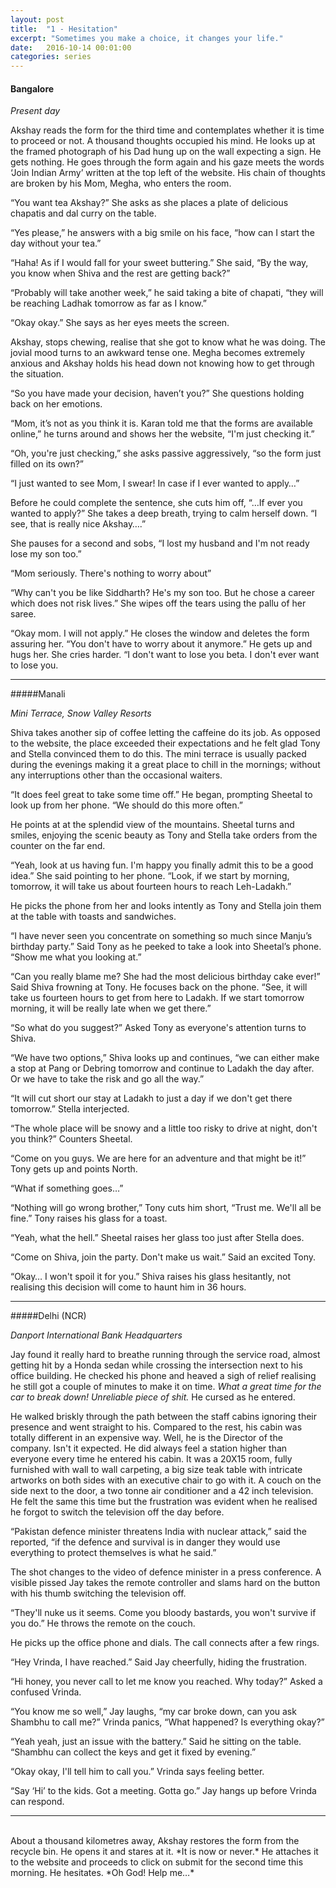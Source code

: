 ```yaml
---
layout: post
title:  "1 - Hesitation"
excerpt: "Sometimes you make a choice, it changes your life."
date:   2016-10-14 00:01:00
categories: series
---
```

#### Bangalore
*Present day*

Akshay reads the form for the third time and contemplates whether it is time to proceed or not. A thousand thoughts occupied his mind. He looks up at the framed photograph of his Dad hung up on the wall expecting a sign. He gets nothing. He goes through the form again and his gaze meets the words ‘Join Indian Army’ written at the top left of the website. His chain of thoughts are broken by his Mom, Megha, who enters the room.

“You want tea Akshay?” She asks as she places a plate of delicious chapatis and dal curry on the table.

“Yes please,” he answers with a big smile on his face, “how can I start the day without your tea.”

“Haha! As if I would fall for your sweet buttering.” She said, “By the way, you know when Shiva and the rest are getting back?”

“Probably will take another week,” he said taking a bite of chapati, “they will be reaching Ladhak tomorrow as far as I know.”

“Okay okay.” She says as her eyes meets the screen.

Akshay, stops chewing, realise that she got to know what he was doing. The jovial mood turns to an awkward tense one. Megha becomes extremely anxious and Akshay holds his head down not knowing how to get through the situation.

“So you have made your decision, haven’t you?” She questions holding back on her emotions.

“Mom, it’s not as you think it is. Karan told me that the forms are available online,” he turns around and shows her the website, “I'm just checking it.”

“Oh, you're just checking,” she asks passive aggressively, “so the form just filled on its own?”

“I just wanted to see Mom, I swear! In case if I ever wanted to apply…”

Before he could complete the sentence, she cuts him off, “…If ever you wanted to apply?” She takes a deep breath, trying to calm herself down. “I see, that is really nice Akshay….” 

She pauses for a second and sobs, “I lost my husband and I'm not ready lose my son too.”

“Mom seriously. There's nothing to worry about”

“Why can't you be like Siddharth? He's my son too. But he chose a career which does not risk lives.” She wipes off the tears using the pallu of her saree.

“Okay mom. I will not apply.” He closes the window and deletes the form assuring her. “You don't have to worry about it anymore.”
He gets up and hugs her. She cries harder. “I don't want to lose you beta. I don't ever want to lose you.

----------

#####Manali

*Mini Terrace, Snow Valley Resorts*

Shiva takes another sip of coffee letting the caffeine do its job. As opposed to the website, the place exceeded their expectations and he felt glad Tony and Stella convinced them to do this. The mini terrace is usually packed during the evenings making it a great place to chill in the mornings; without any interruptions other than the occasional waiters.

“It does feel great to take some time off.” He began, prompting Sheetal to look up from her phone. “We should do this more often.”

He points at at the splendid view of the mountains. Sheetal turns and smiles, enjoying the scenic beauty as Tony and Stella take orders from the counter on the far end.

“Yeah, look at us having fun. I'm happy you finally admit this to be a good idea.” She said pointing to her phone. “Look, if we start by morning, tomorrow, it will take us about fourteen hours to reach Leh-Ladakh.”

He picks the phone from her and looks intently as Tony and Stella join them at the table with toasts and sandwiches.

“I have never seen you concentrate on something so much since Manju’s birthday party.” Said Tony as he peeked to take a look into Sheetal’s phone. “Show me what you looking at.”

“Can you really blame me? She had the most delicious birthday cake ever!” Said Shiva frowning at Tony. He focuses back on the phone. “See, it will take us fourteen hours to get from here to Ladakh. If we start tomorrow morning, it will be really late when we get there.”

“So what do you suggest?” Asked Tony as everyone's attention turns to Shiva.

“We have two options,” Shiva looks up and continues, “we can either make a stop at Pang or Debring tomorrow and continue to Ladakh the day after. Or we have to take the risk and go all the way.”

“It will cut short our stay at Ladakh to just a day if we don't get there tomorrow.” Stella interjected.

“The whole place will be snowy and a little too risky to drive at night, don't you think?” Counters Sheetal.

“Come on you guys. We are here for an adventure and that might be it!” Tony gets up and points North.

“What if something goes…”

“Nothing will go wrong brother,” Tony cuts him short, “Trust me. We'll all be fine.” Tony raises his glass for a toast.

“Yeah, what the hell.” Sheetal raises her glass too just after Stella does.

“Come on Shiva, join the party. Don't make us wait.” Said an excited Tony.

“Okay… I won't spoil it for you.” Shiva raises his glass hesitantly, not realising this decision will come to haunt him in 36 hours.

----------

#####Delhi (NCR)

*Danport International Bank Headquarters*

Jay found it really hard to breathe running through the service road, almost getting hit by a Honda sedan while crossing the intersection next to his office building. He checked his phone and heaved a sigh of relief realising he still got a couple of minutes to make it on time. *What a great time for the car to break down! Unreliable piece of shit.* He cursed as he entered.

He walked briskly through the path between the staff cabins ignoring their presence and went straight to his. Compared to the rest, his cabin was totally different in an expensive way. Well, he is the Director of the company. Isn't it expected. He did always feel a station higher than everyone every time he entered his cabin. It was a 20X15 room, fully furnished with wall to wall carpeting, a big size teak table with intricate artworks on both sides with an executive chair to go with it. A couch on the side next to the door, a two tonne air conditioner and a 42 inch television. He felt the same this time but the frustration was evident when he realised he forgot to switch the television off the day before.

“Pakistan defence minister threatens India with nuclear attack,” said the reported, “if the defence and survival is in danger they would use everything to protect themselves is what he said.”

The shot changes to the video of defence minister in a press conference. A visible pissed Jay takes the remote controller and slams hard on the button with his thumb switching the television off.

“They'll nuke us it seems. Come you bloody bastards, you won't survive if you do.” He throws the remote on the couch.

He picks up the office phone and dials. The call connects after a few rings.

“Hey Vrinda, I have reached.” Said Jay cheerfully, hiding the frustration.

“Hi honey, you never call to let me know you reached. Why today?” Asked a confused Vrinda.

“You know me so well,” Jay laughs, “my car broke down, can you ask Shambhu to call me?”
Vrinda panics, “What happened? Is everything okay?”

“Yeah yeah, just an issue with the battery.” Said he sitting on the table. “Shambhu can collect the keys and get it fixed by evening.”

“Okay okay, I'll tell him to call you.” Vrinda says feeling better.

“Say ‘Hi’ to the kids. Got a meeting. Gotta go.” Jay hangs up before Vrinda can respond.

----------
<br>    
About a thousand kilometres away, Akshay restores the form from the recycle bin. He opens it and stares at it. *It is now or never.* He attaches it to the website and proceeds to click on submit for the second time this morning. He hesitates. *Oh God! Help me…*